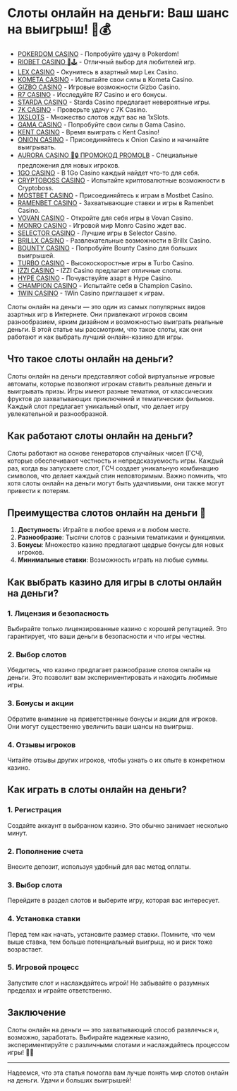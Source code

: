 # Слоты онлайн на деньги: Ваш шанс на выигрыш! 🎰💰

- [POKERDOM CASINO](https://brandplay.link/Bxg7SC7H) - Попробуйте удачу в Pokerdom!
- [RIOBET CASINO 🌟🕹️](https://brandplay.link/dtx89f2L) - Отличный выбор для любителей игр.
- [LEX CASINO](https://brandplay.link/2HFTmBc8) - Окунитесь в азартный мир Lex Casino.
- [KOMETA CASINO](https://brandplay.link/tLG15CCb) - Испытайте свои силы в Kometa Casino.
- [GIZBO CASINO](https://gizbo-tea02.com/c8e962e89) - Игровые возможности Gizbo Casino.
- [R7 CASINO](https://brandplay.link/zPmNmTWG) - Исследуйте R7 Casino и его бонусы.
- [STARDA CASINO](https://brandplay.link/cpFQbWKn) - Starda Casino предлагает невероятные игры.
- [7K CASINO](https://brandplay.link/dd46bNgD) - Проверьте удачу с 7K Casino.
- [1XSLOTS](https://brandplay.link/R4xfxqdm) - Множество слотов ждут вас на 1xSlots.
- [GAMA CASINO](https://brandplay.link/zrZpLFTP) - Попробуйте свои силы в Gama Casino.
- [KENT CASINO](https://passage-through-deserts.com/de0514c15) - Время выиграть с Kent Casino!
- [ONION CASINO](https://obclk001-2d.top/click?offer_id=986&partner_id=10542&landing_id=1798&utm_medium=affiliate&sub_1=oncasino3) - Присоединяйтесь к Onion Casino и начинайте выигрывать.
- [AURORA CASINO 🌌🔒 ПРОМОКОД PROMOLB](https://10trafic-stat2.com/click/668546566bcc6313411604c7/6766/15114/subaccount?promocode=PROMOLB) - Специальные предложения для новых игроков.
- [1GO CASINO](https://1go-ircp01.com/ce015f410) - В 1Go Casino каждый найдет что-то для себя.
- [CRYPTOBOSS CASINO](https://cryptobossc.online/d847bcfa9) - Испытайте криптовалютные возможности в Cryptoboss.
- [MOSTBET CASINO](https://ktbtis024ifqfn0mst.com/beQs) - Присоединяйтесь к играм в Mostbet Casino.
- [RAMENBET CASINO](https://get.saltyram.com/ru/registration?apkpop=0&partner=p24970p3296034p5526) - Захватывающие ставки и игры в Ramenbet Casino.
- [VOVAN CASINO](https://vovan.site/d2375cf9b) - Откройте для себя игры в Vovan Casino.
- [MONRO CASINO](https://mnr-ircp01.com/c3ce72a2c) - Игровой мир Monro Casino ждет вас.
- [SELECTOR CASINO](https://gosel.pl/SELVK) - Лучшие игры в Selector Casino.
- [BRILLX CASINO](https://brillx.pub/BRIVK) - Развлекательные возможности в Brillx Casino.
- [BOUNTY CASINO](https://bounty-casino.de/BOVK) - Попробуйте Bounty Casino для больших выигрышей.
- [TURBO CASINO](https://turbo-casino.pro/TURVK) - Высокоскоростные игры в Turbo Casino.
- [IZZI CASINO](https://izzi-fr03.com/ca7c8a7b7) - IZZI Casino предлагает отличные слоты.
- [HYPE CASINO](https://hypekaz.com/dc2f44ad0) - Почувствуйте азарт в Hype Casino.
- [CHAMPION CASINO](https://champcasino.ink/pobeda/doa-hats?p80412p305331p112c) - Испытайте себя в Champion Casino.
- [1WIN CASINO](https://brandplay.link/6F5VqbyZ) - 1Win Casino приглашает к играм.

Слоты онлайн на деньги — это один из самых популярных видов азартных игр в Интернете. Они привлекают игроков своим разнообразием, ярким дизайном и возможностью выиграть реальные деньги. В этой статье мы рассмотрим, что такое слоты, как они работают и как выбрать лучший онлайн-казино для игры.

## Что такое слоты онлайн на деньги? 

Слоты онлайн на деньги представляют собой виртуальные игровые автоматы, которые позволяют игрокам ставить реальные деньги и выигрывать призы. Игры имеют разные тематики, от классических фруктов до захватывающих приключений и тематических фильмов. Каждый слот предлагает уникальный опыт, что делает игру увлекательной и разнообразной.

## Как работают слоты онлайн на деньги?

Слоты работают на основе генераторов случайных чисел (ГСЧ), которые обеспечивают честность и непредсказуемость игры. Каждый раз, когда вы запускаете слот, ГСЧ создает уникальную комбинацию символов, что делает каждый спин неповторимым. Важно помнить, что хотя слоты онлайн на деньги могут быть удачливыми, они также могут привести к потерям.

## Преимущества слотов онлайн на деньги 🎉

1. **Доступность**: Играйте в любое время и в любом месте.
2. **Разнообразие**: Тысячи слотов с разными тематиками и функциями.
3. **Бонусы**: Множество казино предлагают щедрые бонусы для новых игроков.
4. **Минимальные ставки**: Возможность играть на любые суммы.

## Как выбрать казино для игры в слоты онлайн на деньги?

### 1. Лицензия и безопасность

Выбирайте только лицензированные казино с хорошей репутацией. Это гарантирует, что ваши деньги в безопасности и что игры честны.

### 2. Выбор слотов

Убедитесь, что казино предлагает разнообразие слотов онлайн на деньги. Это позволит вам экспериментировать и находить любимые игры.

### 3. Бонусы и акции

Обратите внимание на приветственные бонусы и акции для игроков. Они могут существенно увеличить ваши шансы на выигрыш.

### 4. Отзывы игроков

Читайте отзывы других игроков, чтобы узнать о их опыте в конкретном казино.

## Как играть в слоты онлайн на деньги?

### 1. Регистрация

Создайте аккаунт в выбранном казино. Это обычно занимает несколько минут.

### 2. Пополнение счета

Внесите депозит, используя удобный для вас метод оплаты.

### 3. Выбор слота

Перейдите в раздел слотов и выберите игру, которая вас интересует.

### 4. Установка ставки

Перед тем как начать, установите размер ставки. Помните, что чем выше ставка, тем больше потенциальный выигрыш, но и риск тоже возрастает.

### 5. Игровой процесс

Запустите слот и наслаждайтесь игрой! Не забывайте о разумных пределах и играйте ответственно.

## Заключение

Слоты онлайн на деньги — это захватывающий способ развлечься и, возможно, заработать. Выбирайте надежные казино, экспериментируйте с различными слотами и наслаждайтесь процессом игры! 🎲✨

---

Надеемся, что эта статья помогла вам лучше понять мир слотов онлайн на деньги. Удачи и больших выигрышей!
